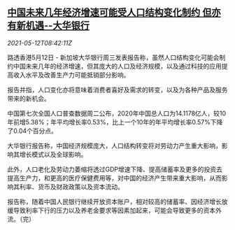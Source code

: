 <!--1620810062000-->
[中国未来几年经济增速可能受人口结构变化制约 但亦有新机遇--大华银行](https://cn.reuters.com/article/uob-china-economy-population-0512-idCNKBS2CT0XW)
------

<div><i>2021-05-12T08:42:11Z</i></div><p>路透香港5月12日 - 新加坡大华银行周三发表报告称，虽然人口结构变化可能会制约中国未来几年的经济增速，但其庞大的人口及经济规模，以及通过科技的应用提高收入水平及改善生产力可能抵销部分影响。</p><p>报告并指，人口变化亦将意味着消费者喜好及需求的转变，以及为各种产品及服务带来的新机会。</p><p>中国第七次全国人口普查数据周二公布，2020年中国总人口为14.1178亿人，较10年前增5.38%；年平均增长率0.53%，比上一个10年的年平均增长率0.57%下降了0.04个百分点。</p><p>大华银行报告称，中国经济规模庞大，人口结构转变将对劳动力产生重大影响，影响其增长模式以及全球影响。</p><p>此外，人口老化及劳动力萎缩将透过GDP增速下降、提高储蓄率及更多的投资去提高生产力，和更高的医疗保健费用等，对中国的经济产生带来重大影响，从而影响其利率、货币及财政政策以及资本流动。</p><p>报告称，随着中国人民银行继续开放资本账户，相对较高的储蓄率、因经济增长放缓导致利率下行的压力以及养老金要求等因素加起来，可能会导致更多的资本外流。（完）</p>

